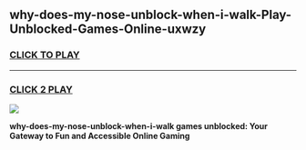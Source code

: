 
## why-does-my-nose-unblock-when-i-walk-Play-Unblocked-Games-Online-uxwzy
<h3>
<a href="https://premium76.site?title=why-does-my-nose-unblock-when-i-walk&ref=25A">CLICK TO PLAY</a></h3>
<hr>

<h3>
<a href="https://premium76.site?title=why-does-my-nose-unblock-when-i-walk&ref=25A">CLICK 2 PLAY</a>
  
</h3>

<a href="https://premium76.site?title=why-does-my-nose-unblock-when-i-walk&ref=25A"><img src="https://clearcache.store/games.png"></a>


**why-does-my-nose-unblock-when-i-walk games unblocked: Your Gateway to Fun and Accessible Online Gaming**
